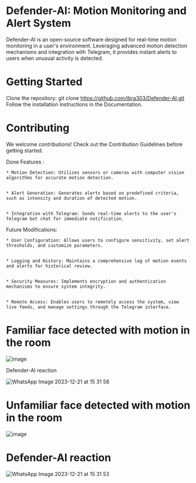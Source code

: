 # Defender-AI: Motion Monitoring and Alert System

Defender-AI is an open-source software designed for real-time motion monitoring in a user's environment. Leveraging advanced motion detection mechanisms and integration with Telegram, it provides instant alerts to users when unusual activity is detected.

# Getting Started

Clone the repository: git clone https://github.com/ibra303/Defender-AI.git
Follow the installation instructions in the Documentation.


# Contributing

We welcome contributions! Check out the Contribution Guidelines before getting started.



Done Features :

    * Motion Detection: Utilizes sensors or cameras with computer vision algorithms for accurate motion detection.
  

    * Alert Generation: Generates alerts based on predefined criteria, such as intensity and duration of detected motion.
  

    * Integration with Telegram: Sends real-time alerts to the user's Telegram bot chat for immediate notification.
    
    

Future Modifications:

    * User Configuration: Allows users to configure sensitivity, set alert thresholds, and customize parameters.
    

    * Logging and History: Maintains a comprehensive log of motion events and alerts for historical review.
    

    * Security Measures: Implements encryption and authentication mechanisms to ensure system integrity.


    * Remote Access: Enables users to remotely access the system, view live feeds, and manage settings through the Telegram interface.

    



# Familiar face detected with motion in the room

   ![image](https://github.com/ibra303/Defender-AI/assets/94124916/4b37278a-43f3-4475-b708-c1816f5baee4)


Defender-AI reaction
                                                                                                            
   ![WhatsApp Image 2023-12-21 at 15 31 58](https://github.com/ibra303/Defender-AI/assets/94124916/6a4d3928-930c-4389-ba86-0e09ea750466)





# Unfamiliar face detected with motion in the room

   ![image](https://github.com/ibra303/Defender-AI/assets/94124916/897529b9-85f7-4159-9ace-a701455065d0)


# Defender-AI reaction

   ![WhatsApp Image 2023-12-21 at 15 31 53](https://github.com/ibra303/Defender-AI/assets/94124916/ebdaab24-9cb0-4629-8dcf-84a965aa5b45)



